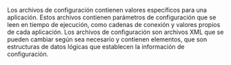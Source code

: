 Los archivos de configuración contienen valores específicos para una aplicación. Estos archivos contienen parámetros de configuración que se leen en tiempo de ejecución, como cadenas de conexión y valores propios de cada aplicación. Los archivos de configuración son archivos XML que se pueden cambiar según sea necesario y contienen elementos, que son estructuras de datos lógicas que establecen la información de configuración.
